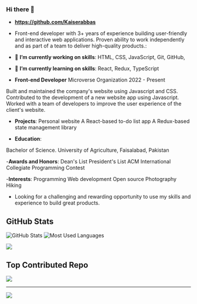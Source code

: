 ### Hi there 👋

- **https://github.com/Kaiserabbas**
- Front-end developer with 3+ years of experience building user-friendly and interactive web applications. Proven ability to work independently and as part of a team to deliver high-quality products.:

- 🔭 **I’m currently working on skills**:
HTML, 
CSS, 
JavaScript, 
Git, 
GitHub, 

- 🌱 **I’m currently learning on skills**:
React, 
Redux, 
TypeScript
- **Front-end Developer**
Microverse Organization
2022 - Present

Built and maintained the company's website using Javascript and CSS.
Contributed to the development of a new website app using Javascript.
Worked with a team of developers to improve the user experience of the client's website.

- **Projects**:
Personal website
A React-based to-do list app
A Redux-based state management library


- **Education**:

Bachelor of Science.
University of Agriculture, Faisalabad, Pakistan

-**Awards and Honors**:
Dean's List
President's List
ACM International Collegiate Programming Contest

-**Interests**:
Programming
Web development
Open source
Photography
Hiking

- Looking for a challenging and rewarding opportunity to use my skills and experience to build great products.
## GitHub Stats

<div>
  <img src="https://github-readme-stats.vercel.app/api?username=Kaiserabbas&include_all_commits=true&count_private=true&show_icons=true&line_height=20&title_color=7A7ADB&icon_color=2234AE&text_color=D3D3D3&bg_color=0,000000,130F40" alt="GitHub Stats">
 
<img src="https://github-readme-stats.vercel.app/api/top-langs?username=Kaiserabbas&show_icons=true&locale=en&layout=compact&line_height=20&title_color=7A7ADB&icon_color=2234AE&text_color=D3D3D3&bg_color=0,000000,130F40" alt="Most Used Languages">
</div>

![](https://github-readme-streak-stats.herokuapp.com/?user=Kaiserabbas&theme=dark&hide_border=false)<br/>

## Top Contributed Repo
![](https://github-contributor-stats.vercel.app/api?username=Kaiserabbas&limit=5&theme=dark&combine_all_yearly_contributions=true)

---
[![](https://visitcount.itsvg.in/api?id=Kaiserabbas&icon=0&color=0)](https://visitcount.itsvg.in)

